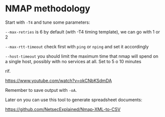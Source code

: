 # NMAP methodology

Start with `-T4` and tune some parameters:

`--max-retries` is 6 by default (with -T4 timing template), we can go with 1 or 2

`--max-rtt-timeout` check first with `ping` or `nping` and set it accordingly

`--host-timeout` you should limit the maximum time that nmap will spend on a single host, possibly with no services at all. Set to 5 o 10 minutes

rif.

https://www.youtube.com/watch?v=okCNbKSdmDA

Remember to save output with `-oA`.

Later on you can use this tool to generate spreadsheet documents:

https://github.com/NetsecExplained/Nmap-XML-to-CSV
